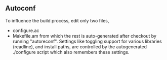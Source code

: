 Autoconf
--------

To influence the build process, edit only two files,
* configure.ac
* Makefile.am
from which the rest is auto-generated after checkout by running "autoreconf". Settings like toggling support for various libraries (readline), and install paths, are controlled by the autogenerated ./configure script which also remembers these settings.

